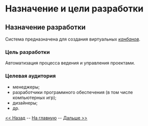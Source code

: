 Назначение и цели разработки
============================

Назначение разработки
---------------------

Система предназначена для создания виртуальных [*канбанов*](GLOSSARY.md).

### Цель разработки

Автоматизация процесса ведения и управления проектами.

### Целевая аудитория

- менеджеры;
- разработчики программного обеспечения (в том числе компьютерных игр);
- дизайнеры;
- др.

[<< Назад](GENERAL.md) -- [На главную](README.md) -- [Дальше >>](REQUIREMENTS.md)
